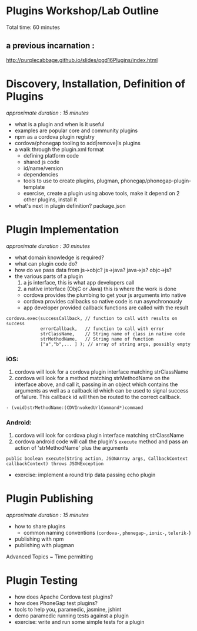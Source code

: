 
# Plugins Workshop/Lab Outline

Total time: 60 minutes


## a previous incarnation :
http://purplecabbage.github.io/slides/pgd16Plugins/index.html


Discovery, Installation, Definition of Plugins
===
_approximate duration : 15 minutes_

- what is a plugin and when is it useful
- examples are popular core and community plugins
- npm as a cordova plugin registry
- cordova/phonegap tooling to add|remove|ls plugins
- a walk through the plugin.xml format
    - defining platform code
    - shared js code
    - id/name/version
    - dependencies
    - tools to use to create plugins, plugman, phonegap/phonegap-plugin-template
    - exercise, create a plugin using above tools, make it depend on 2 other plugins, install it
- what's next in plugin definition? package.json

Plugin Implementation
===
_approximate duration : 30 minutes_

- what domain knowledge is required?
- what can plugin code do?
- how do we pass data from js->objc? js->java? java->js? objc->js?
- the various parts of a plugin
    1. a js interface, this is what app developers call
    2. a native interface (ObjC or Java) this is where the work is done
    - cordova provides the plumbing to get your js arguments into native
    - cordova provides callbacks so native code is run asynchronously
    - app developer provided callback functions are called with the result
```
cordova.exec(successCallback, // function to call with results on success
             errorCallback,   // function to call with error
             strClassName,    // String name of class in native code
             strMethodName,   // String name of function
             ["a","b",... ] ); // array of string args, possibly empty
```
### iOS:
1. cordova will look for a cordova plugin interface matching strClassName
2. cordova will look for a method matching strMethodName on the interface above, and call it, passing in an object which contains the arguments as well as a callback id which can be used to signal success of failure.  This callback id will then be routed to the correct callback.

`- (void)strMethodName:(CDVInvokedUrlCommand*)command`

### Android:
1. cordova will look for cordova plugin interface matching strClassName
2. cordova android code will call the plugin's `execute` method and pass an action of 'strMethodName' plus the arguments

`public boolean execute(String action, JSONArray args, CallbackContext callbackContext) throws JSONException`

- exercise: implement a round trip data passing echo plugin

Plugin Publishing
===
_approximate duration : 15 minutes_
- how to share plugins
  - common naming conventions (`cordova-`, `phonegap-`, `ionic-`, `telerik-`)
- publishing with npm
- publishing with plugman
  

Advanced Topics ~ Time permitting

Plugin Testing
===

- how does Apache Cordova test plugins?
- how does PhoneGap test plugins?
- tools to help you, paramedic, jasmine, jshint
- demo paramedic running tests against a plugin
- exercise: write and run some simple tests for a plugin


